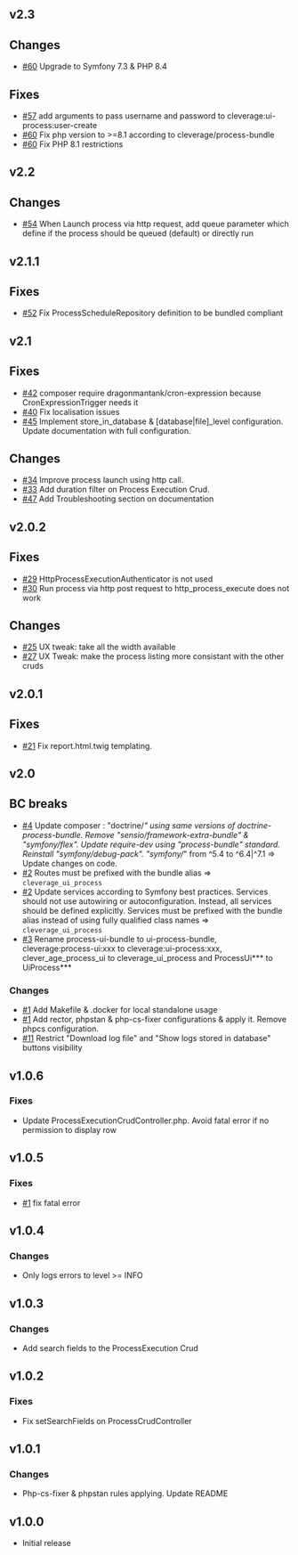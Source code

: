 v2.3
------

## Changes

* [#60](https://github.com/cleverage/ui-process-bundle/issues/60) Upgrade to Symfony 7.3 & PHP 8.4

## Fixes

* [#57](https://github.com/cleverage/ui-process-bundle/issues/57) add arguments to pass username and password to cleverage:ui-process:user-create
* [#60](https://github.com/cleverage/ui-process-bundle/issues/60) Fix php version to >=8.1 according to cleverage/process-bundle
* [#60](https://github.com/cleverage/ui-process-bundle/issues/60) Fix PHP 8.1 restrictions

v2.2
------

## Changes

* [#54](https://github.com/cleverage/ui-process-bundle/issues/54) When Launch process via http request, add queue parameter which define if the process should be queued (default) or directly run

v2.1.1
------

## Fixes

* [#52](https://github.com/cleverage/ui-process-bundle/issues/52) Fix ProcessScheduleRepository definition to be bundled compliant

v2.1
------

## Fixes

* [#42](https://github.com/cleverage/ui-process-bundle/issues/42) composer require dragonmantank/cron-expression because CronExpressionTrigger needs it
* [#40](https://github.com/cleverage/ui-process-bundle/issues/40) Fix localisation issues
* [#45](https://github.com/cleverage/ui-process-bundle/issues/45) Implement store_in_database & [database|file]_level configuration. Update documentation with full configuration.


## Changes

* [#34](https://github.com/cleverage/ui-process-bundle/issues/34) Improve process launch using http call.
* [#33](https://github.com/cleverage/ui-process-bundle/issues/33) Add duration filter on Process Execution Crud.
* [#47](https://github.com/cleverage/ui-process-bundle/issues/47) Add Troubleshooting section on documentation

v2.0.2
------

## Fixes

* [#29](https://github.com/cleverage/ui-process-bundle/issues/29) HttpProcessExecutionAuthenticator is not used
* [#30](https://github.com/cleverage/ui-process-bundle/issues/30) Run process via http post request to http_process_execute does not work

## Changes

* [#25](https://github.com/cleverage/ui-process-bundle/issues/25) UX tweak: take all the width available
* [#27](https://github.com/cleverage/ui-process-bundle/issues/27) UX Tweak: make the process listing more consistant with the other cruds

v2.0.1
------

## Fixes

* [#21](https://github.com/cleverage/ui-process-bundle/issues/21) Fix report.html.twig templating.


v2.0
------

## BC breaks

* [#4](https://github.com/cleverage/ui-process-bundle/issues/4) Update composer : "doctrine/*" using same versions of doctrine-process-bundle. 
  Remove "sensio/framework-extra-bundle" & "symfony/flex". Update require-dev using "process-bundle" standard. Reinstall "symfony/debug-pack". 
  "symfony/*" from ^5.4 to ^6.4|^7.1 => Update changes on code.
* [#2](https://github.com/cleverage/ui-process-bundle/issues/2) Routes must be prefixed with the bundle alias  => `cleverage_ui_process`
* [#2](https://github.com/cleverage/ui-process-bundle/issues/2) Update services according to Symfony best practices. Services should not use autowiring or autoconfiguration. Instead, all services should be defined explicitly.
  Services must be prefixed with the bundle alias instead of using fully qualified class names => `cleverage_ui_process`
* [#3](https://github.com/cleverage/ui-process-bundle/issues/3) Rename process-ui-bundle to ui-process-bundle, 
  cleverage:process-ui:xxx to cleverage:ui-process:xxx, clever_age_process_ui to cleverage_ui_process and ProcessUi*** to UiProcess***

### Changes

* [#1](https://github.com/cleverage/ui-process-bundle/issues/1) Add Makefile & .docker for local standalone usage
* [#1](https://github.com/cleverage/ui-process-bundle/issues/1) Add rector, phpstan & php-cs-fixer configurations & apply it. Remove phpcs configuration.
* [#11](https://github.com/cleverage/ui-process-bundle/issues/11) Restrict "Download log file" and "Show logs stored in database" buttons visibility


v1.0.6
------

### Fixes

* Update ProcessExecutionCrudController.php. Avoid fatal error if no permission to display row

v1.0.5
------

### Fixes

* [#1](https://github.com/cleverage/processuibundle/issues/1) fix fatal error

v1.0.4
------

### Changes

* Only logs errors to level >= INFO

v1.0.3
------

### Changes

* Add search fields to the ProcessExecution Crud

v1.0.2
------

### Fixes

* Fix setSearchFields on ProcessCrudController

v1.0.1
------

### Changes

* Php-cs-fixer & phpstan rules applying. Update README

v1.0.0
------

* Initial release

